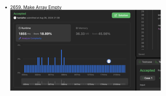 - [2659. Make Array Empty](https://leetcode.com/problems/make-array-empty/description/)
![image](./2659.png)